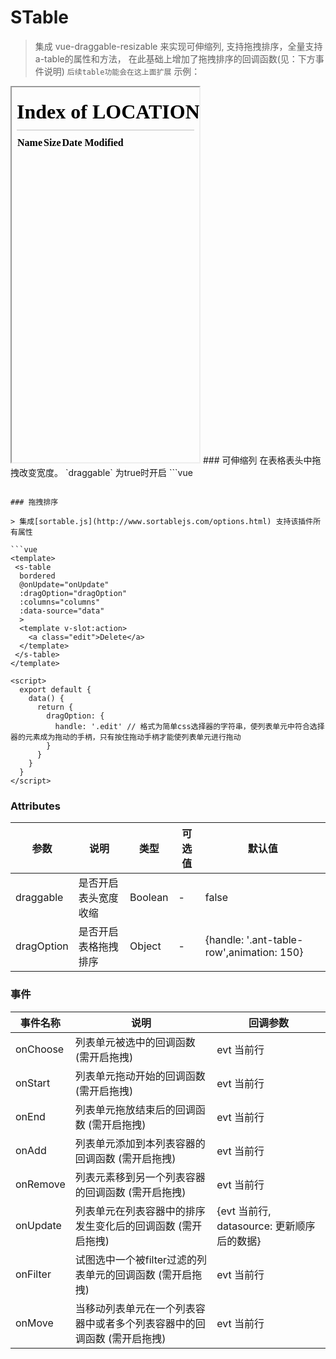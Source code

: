 <!--
 * @Description:
 * @Autor: weiwei
 * @Date: 2021-06-24 08:36:53
 * @LastEditTime: 2021-07-22 08:57:37
 * @LastEditors: weiwei
-->
# STable
> 集成 vue-draggable-resizable 来实现可伸缩列, 支持拖拽排序，全量支持a-table的属性和方法， 在此基础上增加了拖拽排序的回调函数(见：下方事件说明) `后续table功能会在这上面扩展`
示例：
<iframe src="/#/stable" height="600px">table</iframe>
### 可伸缩列
在表格表头中拖拽改变宽度。
`draggable` 为true时开启
```vue
<template>
  <s-table
      draggable
      :columns="columns"
      :data-source="data"
    >
    </s-table>

</template>

<script>
  export default {
    data() {
      return {
      }
    }
  }
</script>
```

### 拖拽排序

> 集成[sortable.js](http://www.sortablejs.com/options.html) 支持该插件所有属性

```vue
<template>
 <s-table
  bordered
  @onUpdate="onUpdate"
  :dragOption="dragOption"
  :columns="columns"
  :data-source="data"
  >
  <template v-slot:action>
    <a class="edit">Delete</a>
  </template>
 </s-table>
</template>

<script>
  export default {
    data() {
      return {
        dragOption: {
          handle: '.edit' // 格式为简单css选择器的字符串，使列表单元中符合选择器的元素成为拖动的手柄，只有按住拖动手柄才能使列表单元进行拖动
        }
      }
    }
  }
</script>

```

### Attributes

| 参数 | 说明 | 类型 | 可选值 | 默认值
| --- | --- | --- | --- | --- |
| draggable | 是否开启表头宽度收缩  |  Boolean | - | false |
| dragOption	| 是否开启表格拖拽排序 | Object | - | {handle: '.ant-table-row',animation: 150} |

### 事件 

| 事件名称 | 说明 | 回调参数
| --- | --- | --- |
| onChoose | 列表单元被选中的回调函数 (需开启拖拽)  |  evt 当前行  |
| onStart | 列表单元拖动开始的回调函数 (需开启拖拽)  |  evt 当前行 |
| onEnd | 列表单元拖放结束后的回调函数 (需开启拖拽)  |  evt 当前行 |
| onAdd | 列表单元添加到本列表容器的回调函数 (需开启拖拽)  |  evt 当前行 |
| onRemove | 列表元素移到另一个列表容器的回调函数 (需开启拖拽)  |  evt 当前行 |
| onUpdate | 列表单元在列表容器中的排序发生变化后的回调函数 (需开启拖拽)  |  {evt 当前行, datasource: 更新顺序后的数据} |
| onFilter | 试图选中一个被filter过滤的列表单元的回调函数 (需开启拖拽)  |  evt 当前行 |
| onMove | 当移动列表单元在一个列表容器中或者多个列表容器中的回调函数 (需开启拖拽)  | evt 当前行 |